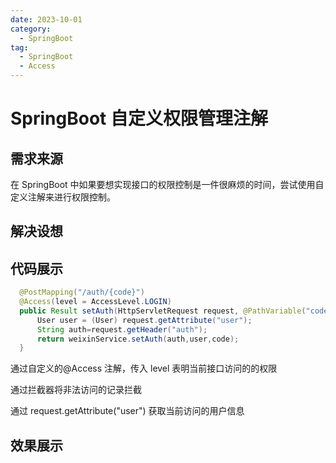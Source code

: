 ```yaml
---
date: 2023-10-01
category:
  - SpringBoot
tag:
  - SpringBoot
  - Access
---
```


# SpringBoot 自定义权限管理注解

## 需求来源

在 SpringBoot 中如果要想实现接口的权限控制是一件很麻烦的时间，尝试使用自定义注解来进行权限控制。

<!-- more -->

## 解决设想

## 代码展示

```java
  @PostMapping("/auth/{code}")
  @Access(level = AccessLevel.LOGIN)
  public Result setAuth(HttpServletRequest request, @PathVariable("code") String code){
      User user = (User) request.getAttribute("user");
      String auth=request.getHeader("auth");
      return weixinService.setAuth(auth,user,code);
  }
```

通过自定义的@Access 注解，传入 level 表明当前接口访问的的权限

通过拦截器将非法访问的记录拦截

通过 request.getAttribute("user") 获取当前访问的用户信息

## 效果展示
